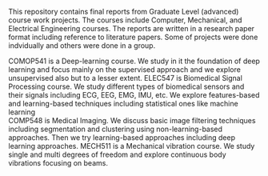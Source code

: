 This repository contains final reports from Graduate Level (advanced) course work projects. 
The courses include Computer, Mechanical, and Electrical Engineering courses. 
The reports are written in a research paper format including reference to literature papers. 
Some of projects were done indvidually and others were done in a group.

COMOP541 is a Deep-learning course. We study in it the foundation of deep learning and focus mainly on the supervised approach and we explore unsupervised also but to a lesser extent.
ELEC547 is Biomedical Signal Processing course. We study different types of biomedical sensors and their signals including ECG, EEG, EMG, IMU, etc. We explore features-based and learning-based techniques including statistical ones like machine learning  
COMP548 is Medical Imaging. We discuss basic image filtering techniques including segmentation and clustering using non-learning-based approaches. Then we try learning-based approaches including deep learning approaches.
MECH511 is a Mechanical vibration course. We study single and multi degrees of freedom and explore continuous body vibrations focusing on beams.

